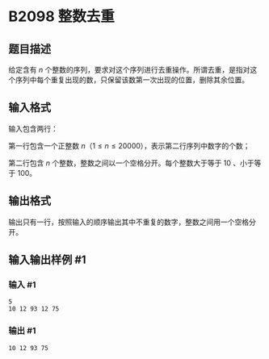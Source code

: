 # B2098 整数去重

## 题目描述

给定含有 $n$ 个整数的序列，要求对这个序列进行去重操作。所谓去重，是指对这个序列中每个重复出现的数，只保留该数第一次出现的位置，删除其余位置。

## 输入格式

输入包含两行：

第一行包含一个正整数 $n$（$1 \le n \le 20000$），表示第二行序列中数字的个数；

第二行包含 $n$ 个整数，整数之间以一个空格分开。每个整数大于等于 $10$ 、小于等于 $100$。

## 输出格式

输出只有一行，按照输入的顺序输出其中不重复的数字，整数之间用一个空格分开。

## 输入输出样例 #1

### 输入 #1

```
5
10 12 93 12 75
```

### 输出 #1

```
10 12 93 75
```